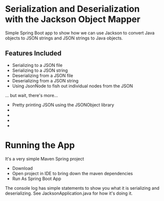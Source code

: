 # Serialization and Deserialization with the Jackson Object Mapper

Simple Spring Boot app to show how we can use Jackson to convert Java objects to JSON strings and JSON strings to Java objects.

## Features Included
- Serializing to a JSON file
- Serializing to a JSON string
- Deserializing from a JSON file
- Deserializing from a JSON string
- Using JsonNode to fish out individual nodes from the JSON

... but wait, there's more... 
- Pretty printing JSON using the JSONObject library
- 
-
-
-


# Running the App
It's a very simple Maven Spring project

- Download
- Open project in IDE to bring down the maven dependencies
- Run As Spring Boot App

The console log has simple statements to show you what it is serializing and deserializing.  See JacksonApplication.java for how it's doing it.


